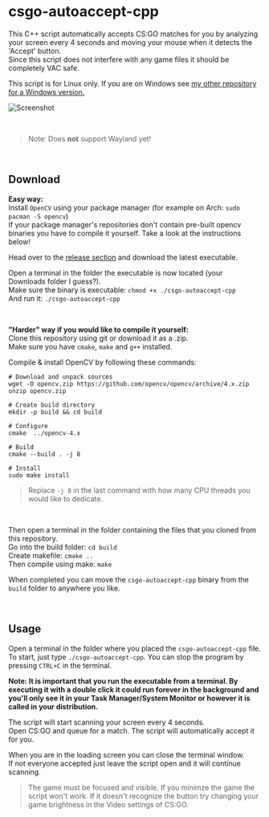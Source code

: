 # csgo-autoaccept-cpp
This C++ script automatically accepts CS:GO matches for you by analyzing your screen every 4 seconds and moving your mouse when it detects the 'Accept' button.  
Since this script does not interfere with any game files it should be completely VAC safe.  

This script is for Linux only. If you are on Windows see [my other repository for a Windows version.](https://github.com/HerrEurobeat/csgo-autoaccept)  

![Screenshot](https://raw.githubusercontent.com/HerrEurobeat/csgo-autoaccept-cpp/master/.github/img/showcase.png)   
  
&nbsp;

> Note: Does **not** support Wayland yet!  

&nbsp;

## Download
**Easy way:**  
Install `OpenCV` using your package manager (for example on Arch: `sudo pacman -S opencv`)  
If your package manager's repositories don't contain pre-built opencv binaries you have to compile it yourself. Take a look at the instructions below!  
  
Head over to the [release section](https://github.com/HerrEurobeat/csgo-autoaccept/releases/latest) and download the latest executable.  
  
Open a terminal in the folder the executable is now located (your Downloads folder I guess?).  
Make sure the binary is executable: `chmod +x ./csgo-autoaccept-cpp`  
And run it: `./csgo-autoaccept-cpp`  

&nbsp;


**"Harder" way if you would like to compile it yourself:**  
Clone this repository using git or download it as a .zip.  
Make sure you have `cmake`, `make` and `g++` installed.  
  
Compile & install OpenCV by following these commands:  
```
# Download and unpack sources
wget -O opencv.zip https://github.com/opencv/opencv/archive/4.x.zip
unzip opencv.zip

# Create build directory
mkdir -p build && cd build

# Configure
cmake  ../opencv-4.x

# Build
cmake --build . -j 8

# Install
sudo make install
```

> Replace `-j 8` in the last command with how many CPU threads you would like to dedicate.

&nbsp;

Then open a terminal in the folder containing the files that you cloned from this repository.  
Go into the build folder: `cd build`  
Create makefile: `cmake ..`  
Then compile using make: `make`  
  
When completed you can move the `csgo-autoaccept-cpp` binary from the `build` folder to anywhere you like.  
  
&nbsp;

## Usage  
Open a terminal in the folder where you placed the `csgo-autoaccept-cpp` file.  
To start, just type `./csgo-autoaccept-cpp`. You can stop the program by pressing `CTRL+C` in the terminal.  

**Note: It is important that you run the executable from a terminal. By executing it with a double click it could run forever in the background and you'll only see it in your Task Manager/System Monitor or however it is called in your distribution.**

The script will start scanning your screen every 4 seconds.  
Open CS:GO and queue for a match. The script will automatically accept it for you.  
  
When you are in the loading screen you can close the terminal window.  
If not everyone accepted just leave the script open and it will continue scanning.  

> The game must be focused and visible. If you minimze the game the script won't work. If it doesn't recognize the button try changing your game brightness in the Video settings of CS:GO.  
